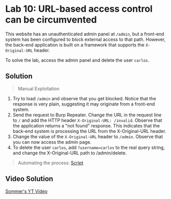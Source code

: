 # Lab 10: URL-based access control can be circumvented
This website has an unauthenticated admin panel at `/admin`, but a front-end system has been configured to block external access to that path. However, the back-end application is built on a framework that supports the `X-Original-URL` header.

To solve the lab, access the admin panel and delete the user `carlos`.
## Solution
> Manual Exploitation
1. Try to load `/admin` and observe that you get blocked. Notice that the response is very plain, suggesting it may originate from a front-end system.
2. Send the request to Burp Repeater. Change the URL in the request line to `/` and add the HTTP header `X-Original-URL: /invalid`. Observe that the application returns a "not found" response. This indicates that the back-end system is processing the URL from the X-Original-URL header.
3. Change the value of the `X-Original-URL` header to `/admin`. Observe that you can now access the admin page.
4. To delete the user `carlos`, add `?username=carlos` to the real query string, and change the X-Original-URL path to /admin/delete.

> Automating the process: [Script](https://github.com/darshannn10/PortSwiggers-Web-Sec-Academy/blob/main/Access%20Control/lab-10/lab-10-script.py)

## Video Solution
[Sommer's YT Video](https://youtu.be/Rj0B12Vsh_E)
